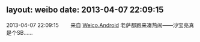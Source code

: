 layout: weibo
date: 2013-04-07 22:09:15
---
<meta name="referrer" content="no-referrer" />

2013-04-07 22:09:15  &nbsp;&nbsp;&nbsp;&nbsp;&nbsp;&nbsp; 来自 <a href="http://app.weibo.com/t/feed/l4RWD" rel="nofollow">Weico.Android</a>
老萨都跑来凑热闹——沙宝亮真是个SB…… ​​​
